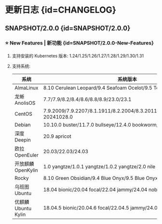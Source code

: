 # 更新日志 {id=CHANGELOG}

## SNAPSHOT/2.0.0 {id=SNAPSHOT/2.0.0}

### ⭐ New Features | 新功能 {id=SNAPSHOT/2.0.0-New-Features}

1. 支持安装的 Kubernetes 版本: 1.24/1.25/1.26/1.27/1.28/1.29/1.30/1.31
2. 支持系统:
    
    | 系统               | 系统版本                                                                        |
    |------------------|-----------------------------------------------------------------------------|
    | AlmaLinux        | 8.10 Cerulean Leopard/9.4 Seafoam Ocelot/9.5 Teal Serval                    |
    | 龙蜥 AnolisOS      | 7.7/7.9/8.2/8.4/8.6/8.8/8.9/23.0/23.1                                       |
    | CentOS           | 7.9.2009/7.9.2207/8.1.1911/8.2.2004/8.3.2011/8.4.2105/8.5.2111/9-20241028.0 |
    | Debian           | 10.10.0 buster/11.7.0 bullseye/12.4.0 bookworm/12.7.0 bookworm              |
    | 深度 Deepin        | 20.9 apricot                                                                |
    | 欧拉 OpenEuler     | 20.03/22.03/24.03                                                           |
    | 开放麒麟 OpenKylin   | 1.0 yangtze/1.0.1 yangtze/1.0.2 yangtze/2.0 nile                            |
    | Rocky            | 8.10 Green Obsidian/9.4 Blue Onyx/9.5 Blue Onyx                             |
    | 乌班图 Ubuntu       | 18.04 bionic/20.04 focal/22.04 jammy/24.04 noble                            |
    | 优麒麟 Ubuntu Kylin | 18.04.5 bionic/20.04.6 focal/22.04.5 jammy/24.04.1 noble                    |
